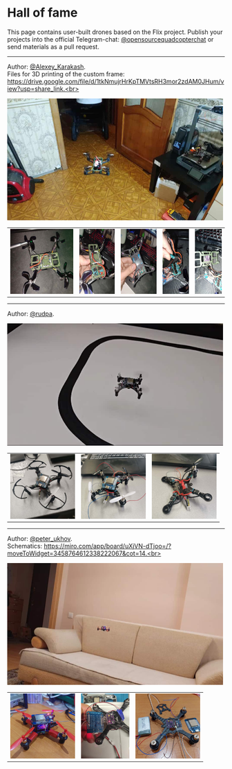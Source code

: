 # Hall of fame

This page contains user-built drones based on the Flix project. Publish your projects into the official Telegram-chat: [@opensourcequadcopterchat](https://t.me/opensourcequadcopterchat) or send materials as a pull request.

---

Author: [@Alexey_Karakash](https://t.me/Alexey_Karakash).<br>
Files for 3D printing of the custom frame: https://drive.google.com/file/d/1tkNmujrHrKpTMVtsRH3mor2zdAM0JHum/view?usp=share_link.<br>

<a href="https://t.me/opensourcequadcopter/61"><img width=500 src="img/user/alexey_karakash/video.jpg"></a>

<table>
	<tr>
		<td><img src="img/user/alexey_karakash/1.jpg" height=150></td>
		<td><img src="img/user/alexey_karakash/2.jpg" height=150></td>
		<td><img src="img/user/alexey_karakash/3.jpg" height=150></td>
		<td><img src="img/user/alexey_karakash/4.jpg" height=150></td>
		<td><img src="img/user/alexey_karakash/5.jpg" height=150></td>
	</tr>
</table>

---

Author: [@rudpa](https://t.me/rudpa).<br>

<a href="https://t.me/opensourcequadcopter/46"><img width=500 src="img/user/rudpa/video.jpg"></a>

<table>
	<tr>
		<td><img src="img/user/rudpa/1.jpg" height=150></td>
		<td><img src="img/user/rudpa/2.jpg" height=150></td>
		<td><img src="img/user/rudpa/3.jpg" height=150></td>
	</tr>
</table>

---

Author: [@peter_ukhov](https://t.me/peter_ukhov).<br>
Schematics: https://miro.com/app/board/uXjVN-dTjoo=/?moveToWidget=3458764612338222067&cot=14.<br>

<a href="https://t.me/opensourcequadcopter/24"><img width=500 src="img/user/peter_ukhov/video.jpg"></a>

<table>
	<tr>
		<td><img src="img/user/peter_ukhov/1.jpg" height=150></td>
		<td><img src="img/user/peter_ukhov/2.jpg" height=150></td>
		<td><img src="img/user/peter_ukhov/3.jpg" height=150></td>
	</tr>
</table>
